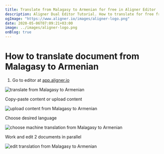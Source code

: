 ```yaml
---
title: Translate from Malagasy to Armenian for free in Aligner Editor
description: Aligner Dual Editor Tutorial. How to translate for free from Malagasy to Armenian. Aligner is multilingual document management platform. 
ogImage: "https://www.aligner.io/images/aligner-logo.png"
date: 2020-05-06T07:09:21+03:00
image: ../images/aligner-logo.png
onBlog: true
---
```


# How to translate document from Malagasy to Armenian

1. Go to editor at [app.aligner.io](https://app.aligner.io "Aligner App web page")

![translate from Malagasy to Armenian](../aligner-blank-editor.png "translate from Malagasy to Armenian")

Copy-paste content or upload content

![upload content from Malagasy to Armenian](../aligner-uploaded-document.png "upload content from Malagasy to Armenian")

Choose desired language

![choose machine translation from Malagasy to Armenian](../aligner-language-dropdown.png "choose machine translation from Malagasy to Armenian")

Work and edit 2 documents in parallel

![edit translation from Malagasy to Armenian](../aligner-double-sitded-editor.png "edit translation from Malagasy to Armenian")

